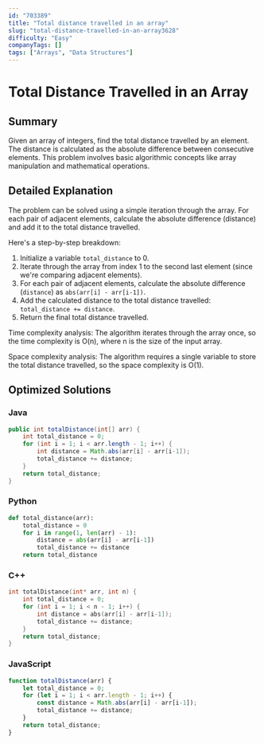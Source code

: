 ```yaml
---
id: "703389"
title: "Total distance travelled in an array"
slug: "total-distance-travelled-in-an-array3628"
difficulty: "Easy"
companyTags: []
tags: ["Arrays", "Data Structures"]
---
```


# Total Distance Travelled in an Array

## Summary
Given an array of integers, find the total distance travelled by an element. The distance is calculated as the absolute difference between consecutive elements. This problem involves basic algorithmic concepts like array manipulation and mathematical operations.

## Detailed Explanation
The problem can be solved using a simple iteration through the array. For each pair of adjacent elements, calculate the absolute difference (distance) and add it to the total distance travelled.

Here's a step-by-step breakdown:

1. Initialize a variable `total_distance` to 0.
2. Iterate through the array from index 1 to the second last element (since we're comparing adjacent elements).
3. For each pair of adjacent elements, calculate the absolute difference (`distance`) as `abs(arr[i] - arr[i-1])`.
4. Add the calculated distance to the total distance travelled: `total_distance += distance`.
5. Return the final total distance travelled.

Time complexity analysis:
The algorithm iterates through the array once, so the time complexity is O(n), where n is the size of the input array.

Space complexity analysis:
The algorithm requires a single variable to store the total distance travelled, so the space complexity is O(1).

## Optimized Solutions

### Java
```java
public int totalDistance(int[] arr) {
    int total_distance = 0;
    for (int i = 1; i < arr.length - 1; i++) {
        int distance = Math.abs(arr[i] - arr[i-1]);
        total_distance += distance;
    }
    return total_distance;
}
```

### Python
```python
def total_distance(arr):
    total_distance = 0
    for i in range(1, len(arr) - 1):
        distance = abs(arr[i] - arr[i-1])
        total_distance += distance
    return total_distance
```

### C++
```cpp
int totalDistance(int* arr, int n) {
    int total_distance = 0;
    for (int i = 1; i < n - 1; i++) {
        int distance = abs(arr[i] - arr[i-1]);
        total_distance += distance;
    }
    return total_distance;
}
```

### JavaScript
```javascript
function totalDistance(arr) {
    let total_distance = 0;
    for (let i = 1; i < arr.length - 1; i++) {
        const distance = Math.abs(arr[i] - arr[i-1]);
        total_distance += distance;
    }
    return total_distance;
}
```